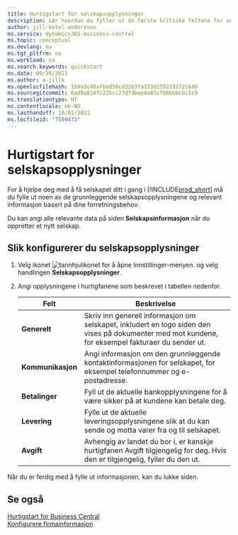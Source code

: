 ```yaml
---
title: Hurtigstart for selskapsopplysninger
description: Lær hvordan du fyller ut de første kritiske feltene for selskapet i Business Central ved å lese denne hurtigstartartikkelen.
author: jill-kotel-andersson
ms.service: dynamics365-business-central
ms.topic: conceptual
ms.devlang: na
ms.tgt_pltfrm: na
ms.workload: na
ms.search.keywords: quickstart
ms.date: 09/29/2021
ms.author: a-jillk
ms.openlocfilehash: 1b9a3c48af6ed56cd32b3fa153d259219172c64b
ms.sourcegitcommit: 6ad0a834fc225cc27dfdbee4a83cf06bbbcbc1c9
ms.translationtype: HT
ms.contentlocale: nb-NO
ms.lasthandoff: 10/01/2021
ms.locfileid: "7589472"
---
```

# <a name="company-information-quick-start"></a>Hurtigstart for selskapsopplysninger

For å hjelpe deg med å få selskapet ditt i gang i [!INCLUDE[prod_short](includes/prod_short.md)] må du fylle ut noen av de grunnleggende selskapsopplysningene og relevant informasjon basert på dine forretningsbehov.  

Du kan angi alle relevante data på siden **Selskapsinformasjon** når du oppretter et nytt selskap.

## <a name="to-set-up-company-information"></a>Slik konfigurerer du selskapsopplysninger  

1. Velg ikonet ![tannhjulikonet for å åpne Innstillinger-menyen.](media/ui-experience/settings_icon_small.png) og velg handlingen **Selskapsopplysninger**.
2. Angi opplysningene i hurtigfanene som beskrevet i tabellen nedenfor.

    |Felt|Beskrivelse|  
    |-------------|---------------------------------------|  
    |**Generelt**|Skriv inn generell informasjon om selskapet, inkludert en logo siden den vises på dokumenter med mot kundene, for eksempel fakturaer du sender ut. |  
    |**Kommunikasjon**|Angi informasjon om den grunnleggende kontaktinformasjonen for selskapet, for eksempel telefonnummer og e-postadresse.|  
    |**Betalinger**| Fyll ut de aktuelle bankopplysningene for å være sikker på at kundene kan betale deg.|  
    |**Levering**|Fylle ut de aktuelle leveringsopplysningene slik at du kan sende og motta varer fra og til selskapet.|  
    |**Avgift**|Avhengig av landet du bor i, er kanskje hurtigfanen Avgift tilgjengelig for deg. Hvis den er tilgjengelig, fyller du den ut.|  

Når du er ferdig med å fylle ut informasjonen, kan du lukke siden.  

## <a name="see-also"></a>Se også  

[Hurtigstart for Business Central](quick-start-business-central.md)  
[Konfigurere firmainformasjon](LocalFunctionality/Italy/how-to-set-up-company-information.md)  
